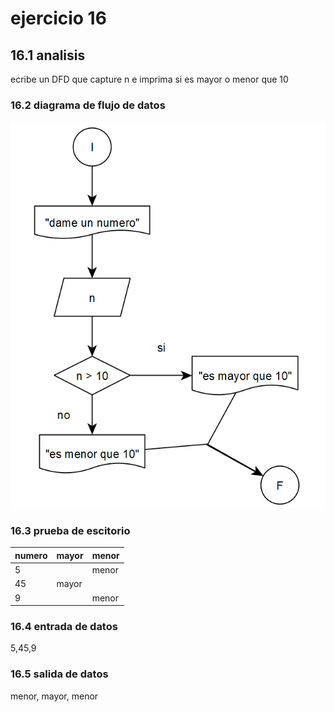 # ejercicio 16
## 16.1 analisis
ecribe un DFD que capture n e imprima si es mayor o menor que 10
### 16.2 diagrama de flujo de datos
![alt](https://github.com/seyalocruz/ICI-fundamentos/blob/main/16.png)
### 16.3 prueba de escitorio
|numero|mayor|menor|
|----------|--------|--------|
|5| |menor|
|45|mayor| |
|9| |menor|
### 16.4 entrada de datos
5,45,9
### 16.5 salida de datos
menor, mayor, menor
